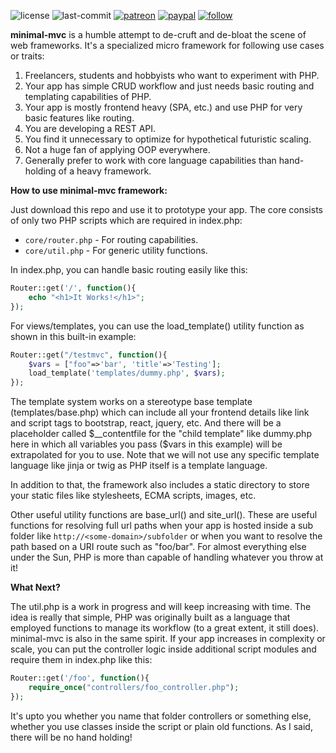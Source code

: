 ![license](https://img.shields.io/github/license/prahladyeri/minimal-mvc.svg)
![last-commit](https://img.shields.io/github/last-commit/prahladyeri/minimal-mvc.svg)
[![patreon](https://img.shields.io/badge/Patreon-brown.svg?logo=patreon)](https://www.patreon.com/prahladyeri)
[![paypal](https://img.shields.io/badge/PayPal-blue.svg?logo=paypal)](https://paypal.me/prahladyeri)
[![follow](https://img.shields.io/twitter/follow/prahladyeri.svg?style=social)](https://twitter.com/prahladyeri)

**minimal-mvc** is a humble attempt to de-cruft and de-bloat the scene of web frameworks. It's a specialized micro framework for following use cases or traits:

1. Freelancers, students and hobbyists who want to experiment with PHP.
2. Your app has simple CRUD workflow and just needs basic routing and templating capabilities of PHP.
3. Your app is mostly frontend heavy (SPA, etc.) and use PHP for very basic features like routing.
4. You are developing a REST API.
5. You find it unnecessary to optimize for hypothetical futuristic scaling.
6. Not a huge fan of applying OOP everywhere.
7. Generally prefer to work with core language capabilities than hand-holding of a heavy framework.

**How to use minimal-mvc framework:**

Just download this repo and use it to prototype your app. The core consists of only two PHP scripts which are required in index.php:

- `core/router.php` - For routing capabilities.
- `core/util.php` - For generic utility functions.

In index.php, you can handle basic routing easily like this:

```php
Router::get('/', function(){
	echo "<h1>It Works!</h1>";
});
```

For views/templates, you can use the load_template() utility function as shown in this built-in example:

```php
Router::get("/testmvc", function(){
	$vars = ["foo"=>'bar', 'title'=>'Testing'];
	load_template('templates/dummy.php', $vars);
});
```

The template system works on a stereotype base template (templates/base.php) which can include all your frontend details like link and script tags to bootstrap, react, jquery, etc. And there will be a placeholder called $__contentfile for the "child template" like dummy.php here in which all variables you pass ($vars in this example) will be extrapolated for you to use. Note that we will not use any specific template language like jinja or twig as PHP itself is a template language.

In addition to that, the framework also includes a static directory to store your static files like stylesheets, ECMA scripts, images, etc.

Other useful utility functions are base_url() and site_url(). These are useful functions for resolving full url paths when your app is hosted inside a sub folder like `http://<some-domain>/subfolder` or when you want to resolve the path based on a URI route such as "foo/bar". For almost everything else under the Sun, PHP is more than capable of handling whatever you throw at it!

**What Next?**

The util.php is a work in progress and will keep increasing with time. The idea is really that simple, PHP was originally built as a language that employed functions to manage its workflow (to a great extent, it still does). minimal-mvc is also in the same spirit. If your app increases in complexity or scale, you can put the controller logic inside additional script modules and require them in index.php like this:

```php
Router::get('/foo', function(){
	require_once("controllers/foo_controller.php");
});
```

It's upto you whether you name that folder controllers or something else, whether you use classes inside the script or plain old functions. As I said, there will be no hand holding!